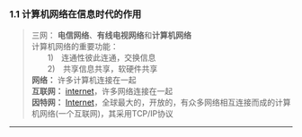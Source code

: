 ### 1.1 计算机网络在信息时代的作用
> 三网： **电信网络**、**有线电视网络**和**计算机网络**  
计算机网络的重要功能：  
&ensp;&ensp;&ensp;&ensp;1)&ensp;&ensp;连通性彼此连通，交换信息  
&ensp;&ensp;&ensp;&ensp;2)&ensp;&ensp;共享信息共享，软硬件共享  
**网络：** 许多计算机连接在一起   
**互联网：** [internet]()，许多网络连接在一起  
**因特网：** [Internet]()，全球最大的，开放的，有众多网络相互连接而成的计算机网络(一个互联网)，其采用TCP/IP协议  
<hr>

